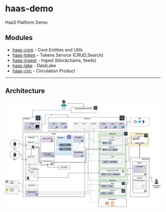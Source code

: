 # haas-demo

HaaS Platform Demo 

## Modules

- [haas-core](haas-core)        - Core Entities and Utils
- [haas-token](haas-token)      - Tokens Service (CRUD,Search)
- [haas-ingest](haas-ingest)    - Ingest (blockchains, feeds)
- [haas-lake](haas-lake)        - DataLake
- [haas-circ](haas-circ)        - Circulation Product


----
## Architecture

<img src="doc/HaaS-Architecture-Proto.jpg" width="650">

